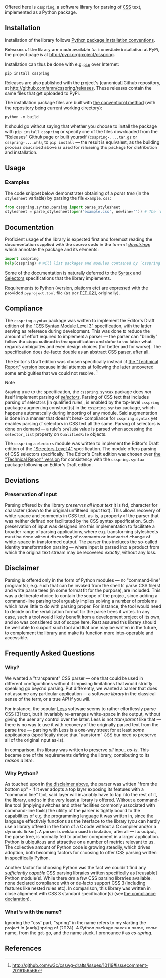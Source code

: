 Offered here is `csspring`, a software library for parsing of [CSS](http://www.w3.org/TR/CSS) text, implemented as a Python package.

## Installation

Installation of the library follows [Python package installation conventions](http://packaging.python.org/en/latest/tutorials/installing-packages).

Releases of the library are made available for immediate installation at PyPi, the project page is at http://pypi.org/project/csspring.

Installation can thus be done with e.g. [`pip`](http://packaging.python.org/en/latest/key_projects/#pip) over Internet:

```shell
pip install csspring
```

Releases are also published with the project's [canonical] Github repository, at http://github.com/amn/csspring/releases. These releases contain the same files that get uploaded to PyPi.

The installation package files are built with [the conventional method](http://packaging.python.org/en/latest/tutorials/packaging-projects) (with the repository being current working directory):

 ```shell
python -m build
```

It should go without saying that whether you choose to install the package with `pip install csspring` or specify one of the files downloaded from the "Releases" Github page or built yourself (`csspring-....tar.gz` or `csspring-....whl`), to `pip install` — the result is equivalent, as the building process described above is used for releasing the package for distribution and installation.

## Usage

### Examples

The code snippet below demonstrates obtaining of a _parse tree_ (in the `stylesheet` variable) by parsing the file `example.css`:

```python
from csspring.syntax.parsing import parse_stylesheet
stylesheet = parse_stylesheet(open('example.css', newline='')) # The `newline=''` argument prevents default re-writing of newline sequences in input — per the CSS Syntax spec., parsing does filtering of newline sequences so no rewriting by `open` is necessary or desirable
```

## Documentation

Proficient usage of the library is expected first and foremost reading the documentation supplied with the source code in the form of [_docstrings_](http://docs.python.org/3.11/glossary.html#term-docstring) which annotate the package and its elements:

```python
import csspring
help(csspring) # Will list packages and modules contained by `csspring`, which one may further invoke `help` on, as is convention
```

Some of the documentation is naturally deferred to the [Syntax](http://drafts.csswg.org/css-syntax) and [Selectors](http://drafts.csswg.org/selectors-4) specifications that the library implements.

Requirements to Python (version, platform etc) are expressed with the provided `pyproject.toml` file (as per [PEP 621](http://peps.python.org/pep-0621/), originally).

## Compliance

The `csspring.syntax` package was written to implement the Editor's Draft edition of the ["CSS Syntax Module Level 3"](http://drafts.csswg.org/css-syntax) specification, with the latter serving as reference during development. This was done to reduce the amount of effort required to implement a parser — the parser can "blindly" follow the steps outlined in the specification and defer to the latter what regards ambiguities and even design choices (for better and for worse). The specification does de-facto double as an abstract CSS parser, after all.

The Editor's Draft edition was chosen specifically instead of [the "Technical Report" version](http://www.w3.org/TR/css-syntax-3) because initial attempts at following the latter uncovered some ambiguities that we could not resolve. [^1]

> [!NOTE]
> Staying true to the specification, the `csspring.syntax` package does _not_ itself implement parsing of [_selectors_](http://drafts.csswg.org/selectors). Parsing of CSS text that includes parsing of selectors [in qualified rules], is enabled by the top-level `csspring` package augmenting construct(s) in the `csspring.syntax` package, which happens automatically during importing of any module. Said augmentation is done in a manner that doesn't break compliance for `csspring.syntax` yet enables parsing of selectors in CSS text all the same. Parsing of selectors is done on demand — a rule's `prelude` value is parsed when accessing the `selector_list` property on `QualifiedRule` objects.

The `csspring.selectors` module was written to implement the Editor's Draft edition of the ["Selectors Level 4"](http://drafts.csswg.org/selectors-4) specification. The module offers parsing of CSS selectors specifically. The Editor's Draft edition was chosen over [the "Technical Report" version](http://www.w3.org/TR/selectors-4) for consistency with the `csspring.syntax` package following an Editor's Draft edition.

## Deviations

### Preservation of input

Parsing offered by the library _preserves all input text_ it is fed, character for character (down to the original unfiltered input text). This allows recovery of white-space and comments in CSS text, as-is, a property of the parser that was neither defined nor facilitated by the CSS syntax specification. Such preservation of input was designed into this implementation to facilitate a broader range of parsing applications, where e.g. transforming stylesheets must be done without discarding of comments or inadverted change of white-space in transformed output. The parser thus includes the so-called identity transformation parsing — where input is parsed into a product from which the original text stream may be recovered _exactly_, without any loss.

## Disclaimer

Parsing is offered only in the form of Python modules — no "command-line" program(s), e.g. such that can be invoked from the shell to parse CSS file(s) and write parse trees (in some format fit for the purpose), are included. This was a deliberate choice to contain the scope of the project, since adding a command-line parsing tool arguably implies solving a number of problems which have little to do with parsing proper. For instance, the tool would need to decide on the serialization format for the parse trees it writes. In any case, such a tool would likely benefit from a development project of its own, and so was considered out of scope here. Rest assured this library should be well able to support such tool and that one may be written in the future, to complement the library and make its function more inter-operable and accessible.

## Frequently Asked Questions

### Why?

We wanted a "transparent" CSS parser — one that could be used in different configurations without it imposing limitations that would strictly speaking go beyond parsing. Put differently, we wanted a parser that does not assume any particular application — a software _library_ in the classical sense of the term, or a true _API_ if you will.

For instance, the popular [Less](http://lesscss.org) software seems to rather effortlessly parse CSS [3] text, but it invariably re-arranges white-space in the output, without giving the user any control over the latter. Less is not _transparent_ like that — there is no way to use it with recovery of the originally parsed text from the parse tree — parsing with Less is a one-way street for at least _some_ applications (specifically those that "transform" CSS but need to preserve all of the original input as-is).

In comparison, this library was written to preserve _all_ input, _as-is_. This became one of the requirements defining the library, contributing to its _reason d'etre_.

### Why Python?

As touched upon in [the disclaimer above](#disclaimer), the parser was written "from the bottom up" - if it ever adopts a top layer exposing its features with a "command line" tool, said layer will invariably have to tap into the rest of it, the library, and so in the very least a library is offered. Without a command-line tool (implying switches and other facilities commonly associated with command-line tools) the utility of the parser is tightly bound to the capabilities of e.g. the programming language it was written in, since the language effectively functions as the interface to the library (you can hardly use a library offered in the form of a C code without a C compiler and/or a dynamic linker). A parser is seldom used in isolation, after all — its output, the parse tree, is normally fed to another component in a larger application. Python is ubiquitous and attractive on a number of metrics relevant to us. The collective amount of Python code is growing steadily, which drives adoption, both becoming factors for choosing to offer CSS parsing written in specifically Python.

Another factor for choosing Python was the fact we couldn't find any _sufficiently capable_ CSS parsing libraries written specifically as [reusable] Python module(s). While there _are_ a few CSS parsing libraries available, none declared compliance with or de-facto support CSS 3 (including features like nested rules etc). In comparison, this library was written in close alignment with CSS 3 standard specification(s) (see [the compliance declaration](#compliance)).

### What's with the name?

Ignoring the "css" part, "spring" in the name refers to my starting the project in [early] spring of [2024]. A Python package needs a name, _some_ name, from the get-go, and the name stuck. I pronounce it as *cs-spring*.

## References

[^1]: http://github.com/w3c/csswg-drafts/issues/10119#issuecomment-2016156566
